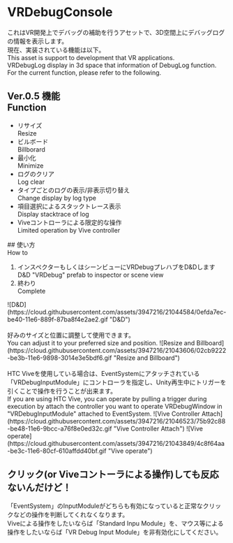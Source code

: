# VRDebugConsole
これはVR開発上でデバッグの補助を行うアセットで、3D空間上にデバッグログの情報を表示します。<br>
現在、実装されている機能は以下。<br>
This asset is support to development that VR applications.<br>
VRDebugLog display in 3d space that information of DebugLog function.<br>
For the current function, please refer to the following.<br>

## Ver.0.5 機能<br>Function
<ul>
<li>リサイズ<br>Resize</li>
<li>ビルボード<br>Billborard</li>
<li>最小化<br>Minimize</li>
<li>ログのクリア<br>Log clear</li>
<li>タイプごとのログの表示/非表示切り替え<br>Change display by log type</li>
<li>項目選択によるスタックトレース表示<br>Display stacktrace of log</li>
<li>Viveコントローラによる限定的な操作<br>Limited operation by Vive controller</li>
</ul>
## 使い方<br>How to
<ol>
<li>インスペクターもしくはシーンビューにVRDebugプレハブをD&Dします<br>
D&D "VRDebug" prefab to inspector or scene view</li>
<li>終わり<br>
Complete</li>
</ol>
![D&D](https://cloud.githubusercontent.com/assets/3947216/21044584/0efda7ec-be40-11e6-889f-87ba8f4e2ae2.gif "D&D")<br>
<br>
好みのサイズと位置に調整して使用できます。<br>
You can adjust it to your preferred size and position.
![Resize and Billboard](https://cloud.githubusercontent.com/assets/3947216/21043606/02cb9222-be3b-11e6-9898-3014e3e5bdf6.gif "Resize and Billboard")<br>
<br>
HTC Viveを使用している場合は、EventSystemにアタッチされている「VRDebugInputModule」にコントローラを指定し、Unity再生中にトリガーを引くことで操作を行うことが出来ます。<br>
If you are using HTC Vive, you can operate by pulling a trigger during execution by attach the controller you want to operate VRDebugWindow in "VRDebugInputModule" attached to EventSystem.
![Vive Controller Attach](https://cloud.githubusercontent.com/assets/3947216/21046523/75b92c88-be48-11e6-9bcc-a76f8e0ed32c.gif "Vive Controller Attach")
![Vive operate](https://cloud.githubusercontent.com/assets/3947216/21043849/4c8f64aa-be3c-11e6-80cf-610affdd40bf.gif "Vive operate")

## クリック(or Viveコントーラによる操作)しても反応ないんだけど！<br>
「EventSystem」のInputModuleがどちらも有効になっていると正常なクリックなどの操作を判断してくれなくなります。<br>
Viveによる操作をしたいならば「Standard Inpu Module」を、マウス等による操作をしたいならば「VR Debug Input Module」を非有効化にしてください。<br>
